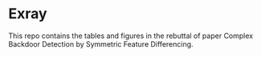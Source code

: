 # Exray

This repo contains the tables and figures in the rebuttal of paper Complex Backdoor Detection by Symmetric Feature Differencing.
